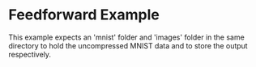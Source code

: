 # Feedforward Example
This example expects an 'mnist' folder and 'images' folder in the same directory to hold the uncompressed MNIST data and to store the output respectively.